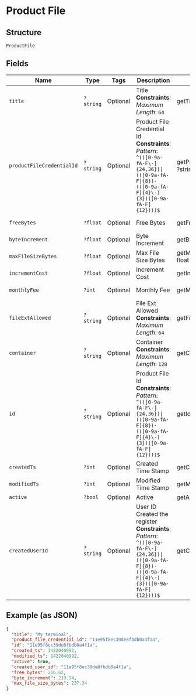 
# Product File

## Structure

`ProductFile`

## Fields

| Name | Type | Tags | Description | Getter | Setter |
|  --- | --- | --- | --- | --- | --- |
| `title` | `?string` | Optional | Title<br>**Constraints**: *Maximum Length*: `64` | getTitle(): ?string | setTitle(?string title): void |
| `productFileCredentialId` | `?string` | Optional | Product File Credential Id<br>**Constraints**: *Pattern*: `^(([0-9a-fA-F\-]{24,36})\|(([0-9a-fA-F]{8})-(([0-9a-fA-F]{4}\-){3})([0-9a-fA-F]{12})))$` | getProductFileCredentialId(): ?string | setProductFileCredentialId(?string productFileCredentialId): void |
| `freeBytes` | `?float` | Optional | Free Bytes | getFreeBytes(): ?float | setFreeBytes(?float freeBytes): void |
| `byteIncrement` | `?float` | Optional | Byte Increment | getByteIncrement(): ?float | setByteIncrement(?float byteIncrement): void |
| `maxFileSizeBytes` | `?float` | Optional | Max File Size Bytes | getMaxFileSizeBytes(): ?float | setMaxFileSizeBytes(?float maxFileSizeBytes): void |
| `incrementCost` | `?float` | Optional | Increment Cost | getIncrementCost(): ?float | setIncrementCost(?float incrementCost): void |
| `monthlyFee` | `?int` | Optional | Monthly Fee | getMonthlyFee(): ?int | setMonthlyFee(?int monthlyFee): void |
| `fileExtAllowed` | `?string` | Optional | File Ext Allowed<br>**Constraints**: *Maximum Length*: `64` | getFileExtAllowed(): ?string | setFileExtAllowed(?string fileExtAllowed): void |
| `container` | `?string` | Optional | Container<br>**Constraints**: *Maximum Length*: `128` | getContainer(): ?string | setContainer(?string container): void |
| `id` | `?string` | Optional | Product File Id<br>**Constraints**: *Pattern*: `^(([0-9a-fA-F\-]{24,36})\|(([0-9a-fA-F]{8})-(([0-9a-fA-F]{4}\-){3})([0-9a-fA-F]{12})))$` | getId(): ?string | setId(?string id): void |
| `createdTs` | `?int` | Optional | Created Time Stamp | getCreatedTs(): ?int | setCreatedTs(?int createdTs): void |
| `modifiedTs` | `?int` | Optional | Modified Time Stamp | getModifiedTs(): ?int | setModifiedTs(?int modifiedTs): void |
| `active` | `?bool` | Optional | Active | getActive(): ?bool | setActive(?bool active): void |
| `createdUserId` | `?string` | Optional | User ID Created the register<br>**Constraints**: *Pattern*: `^(([0-9a-fA-F\-]{24,36})\|(([0-9a-fA-F]{8})-(([0-9a-fA-F]{4}\-){3})([0-9a-fA-F]{12})))$` | getCreatedUserId(): ?string | setCreatedUserId(?string createdUserId): void |

## Example (as JSON)

```json
{
  "title": "My terminal",
  "product_file_credential_id": "11e95f8ec39de8fbdb0a4f1a",
  "id": "11e95f8ec39de8fbdb0a4f1a",
  "created_ts": 1422040992,
  "modified_ts": 1422040992,
  "active": true,
  "created_user_id": "11e95f8ec39de8fbdb0a4f1a",
  "free_bytes": 216.62,
  "byte_increment": 219.94,
  "max_file_size_bytes": 237.34
}
```


